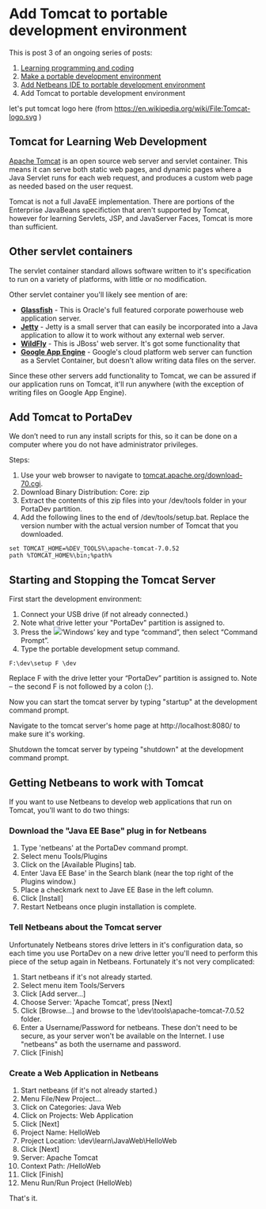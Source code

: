 Add Tomcat to portable development environment
======================================

This is post 3 of an ongoing series of posts:

1. [Learning programming and coding][1]
2. [Make a portable development environment][2]
3. [Add Netbeans IDE to portable development environment][3]
4. Add Tomcat to portable development environment

[1]: http://duckspot.wordpress.com/2014/02/16/learning-programming-and-coding/
[2]: http://duckspot.wordpress.com/2014/02/19/portable-development-environment/
[3]: http://duckspot.wordpress.com/2014/02/20/add-netbeans-ide-to-portable-development/

let's put tomcat logo here (from https://en.wikipedia.org/wiki/File:Tomcat-logo.svg )

Tomcat for Learning Web Development
----------------------------------------------------
[Apache Tomcat] is an open source web server and servlet container.  This means it can serve both static web pages, and dynamic pages where a Java Servlet runs for each web request, and produces a custom web page as needed based on the user request.

Tomcat is not a full JavaEE implementation.  There are portions of the Enterprise JavaBeans specifiction that aren't supported by Tomcat, however for learning Servlets, JSP, and JavaServer Faces, Tomcat is more than sufficient.

Other servlet containers
--------------------------------
The servlet container standard allows software written to it's specification to run on a variety of platforms, with little or no modification.  

Other servlet container you'll likely see mention of are:

* **[Glassfish]** - This is Oracle's full featured corporate powerhouse web application server.
* **[Jetty]** - Jetty is a small server that can easily be incorporated into a Java application to allow it to work without any external web server.
* **[WildFly]** - This is JBoss' web server.  It's got some functionality that 
* **[Google App Engine]** - Google's cloud platform web server can function as a Servlet Container, but doesn't allow writing data files on the server.

[Apache Tomcat]: https://en.wikipedia.org/wiki/Apache_Tomcat (wikipedia.org)
[Glassfish]: https://en.wikipedia.org/wiki/GlassFish (wikipedia.org)
[Jetty]: https://en.wikipedia.org/wiki/Jetty_(web_server) (wikipedia.org)
[WildFly]: https://en.wikipedia.org/wiki/Wildfly (wikipedia.org)
[Google App Engine]: https://en.wikipedia.org/wiki/Google_App_Engine (wikipedia.org)

Since these other servers add functionality to Tomcat, we can be assured if our application runs on Tomcat, it'll run anywhere (with the exception of writing files on Google App Engine).

Add Tomcat to PortaDev
----------------------
We don’t need to run any install scripts for this, so it can be done on a computer where you do not have administrator privileges.

Steps:

1. Use your web browser to navigate to [tomcat.apache.org/download-70.cgi][tcdl].
2. Download Binary Distribution: Core: zip
3. Extract the contents of this zip files into your /dev/tools folder in your PortaDev partition.
4. Add the following lines to the end of /dev/tools/setup.bat.  Replace the version number with the actual version number of Tomcat that you downloaded.
```
set TOMCAT_HOME=%DEV_TOOLS%\apache-tomcat-7.0.52
path %TOMCAT_HOME%\bin;%path%
```

[tcdl]: http://tomcat.apache.org/download-70.cgi

Starting and Stopping the Tomcat Server
---------------------------------------
First start the development environment:

1. Connect your USB drive (if not already connected.)
2. Note what drive letter your "PortaDev" partition is assigned to.
3. Press the ![][windows key]‘Windows’ key and type “command”, then select “Command Prompt”.
4. Type the portable development setup command.
```
F:\dev\setup F \dev
```
Replace F with the drive letter your “PortaDev” partition is assigned to. Note – the second F is not followed by a colon (:).

Now you can start the tomcat server by typing "startup" at the development command prompt.

Navigate to the tomcat server's home page at http://localhost:8080/ to make sure it's working.

Shutdown the tomcat server by typeing "shutdown" at the development command prompt.

[windows key]: http://duckspot.files.wordpress.com/2014/02/windowskey15.png?w=18&h=15

Getting Netbeans to work with Tomcat
------------------------------------

If you want to use Netbeans to develop web applications that run on Tomcat, you'll want to do two things:

### Download the "Java EE Base" plug in for Netbeans

1. Type 'netbeans' at the PortaDev command prompt.  
2. Select menu Tools/Plugins
3. Click on the [Available Plugins] tab.
4. Enter 'Java EE Base' in the Search blank (near the top right of the Plugins window.)
5. Place a checkmark next to Jave EE Base in the left column.
6. Click [Install]
7. Restart Netbeans once plugin installation is complete.
 
### Tell Netbeans about the Tomcat server

Unfortunately Netbeans stores drive letters in it's configuration data, so each time you use PortaDev on a new drive letter you'll need to perform this piece of the setup again in Netbeans.  Fortunately it's not very complicated:

1. Start netbeans if it's not already started.
2. Select menu item Tools/Servers
3. Click [Add server...]
4. Choose Server: 'Apache Tomcat', press [Next]
5. Click [Browse...] and browse to the \dev\tools\apache-tomcat-7.0.52 folder.
6. Enter a Username/Password for netbeans.  These don't need to be secure, as your server won't be available on the Internet.  I use "netbeans" as both the username and password.
7. Click [Finish]

### Create a Web Application in Netbeans

1. Start netbeans (if it's not already started.)
2. Menu File/New Project...
3. Click on Categories: Java Web
4. Click on Projects: Web Application
5. Click [Next]
6. Project Name: HelloWeb
7. Project Location: \dev\learn\JavaWeb\HelloWeb
8. Click [Next]
9. Server: Apache Tomcat
10. Context Path: /HelloWeb
11. Click [Finish]
12. Menu Run/Run Project (HelloWeb)

That's it.
